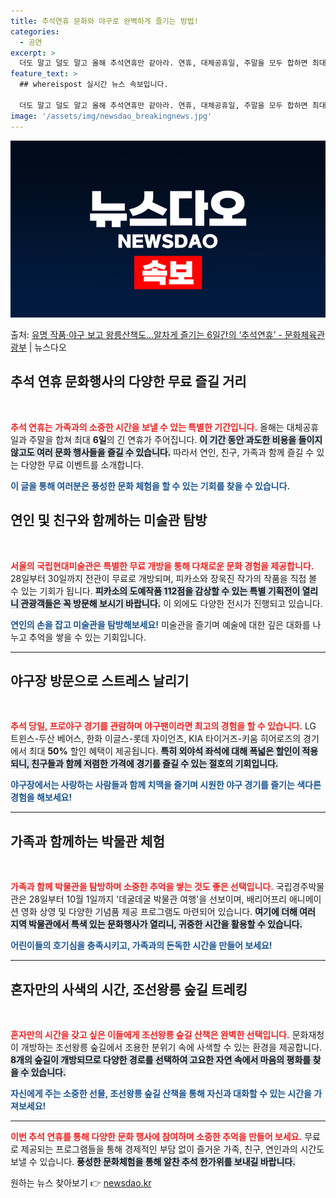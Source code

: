 ```yaml
---
title: 추석연휴 문화와 야구로 완벽하게 즐기는 방법!
categories:
  - 공연
excerpt: >
  더도 말고 덜도 말고 올해 추석연휴만 같아라. 연휴, 대체공휴일, 주말을 모두 합하면 최대 6일.짧다면 짧고…
feature_text: >
  ## whereispost 실시간 뉴스 속보입니다.

  더도 말고 덜도 말고 올해 추석연휴만 같아라. 연휴, 대체공휴일, 주말을 모두 합하면 최대 6일.짧다면 짧고…
image: '/assets/img/newsdao_breakingnews.jpg'
---
```


![뉴스다오 속보](/assets/img/newsdao_breakingnews.jpg)

<p>출처: <a href="https://newsdao.kr/2033" rel="dofollow">유명 작품·야구 보고 왕릉산책도…알차게 즐기는 6일간의 ‘추석연휴’  - 문화체육관광부</a> | 뉴스다오</p>

<h2 data-ke-size="size26">추석 연휴 문화행사의 다양한 무료 즐길 거리</h2>

<p data-ke-size="size16">&nbsp;</p>

<b><span style="color: #ee2323;">추석 연휴는 가족과의 소중한 시간을 보낼 수 있는 특별한 기간입니다.</span></b> 올해는 대체공휴일과 주말을 합쳐 최대 **6일**의 긴 연휴가 주어집니다. <b><span style="background-color: #21538527;">이 기간 동안 과도한 비용을 들이지 않고도 여러 문화 행사들을 즐길 수 있습니다.</span></b> 따라서 연인, 친구, 가족과 함께 즐길 수 있는 다양한 무료 이벤트를 소개합니다.

<b><span style="color: #1a5490;">이 글을 통해 여러분은 풍성한 문화 체험을 할 수 있는 기회를 찾을 수 있습니다.</span></b>

<h2 data-ke-size="size26">연인 및 친구와 함께하는 미술관 탐방</h2>

<p data-ke-size="size16">&nbsp;</p>

<b><span style="color: #ee2323;">서울의 국립현대미술관은 특별한 무료 개방을 통해 다채로운 문화 경험을 제공합니다.</span></b> 28일부터 30일까지 전관이 무료로 개방되며, 피카소와 장욱진 작가의 작품을 직접 볼 수 있는 기회가 됩니다. <b><span style="background-color: #21538527;">피카소의 도예작품 112점을 감상할 수 있는 특별 기획전이 열리니 관광객들은 꼭 방문해 보시기 바랍니다.</span></b> 이 외에도 다양한 전시가 진행되고 있습니다.

<b><span style="color: #1a5490;">연인의 손을 잡고 미술관을 탐방해보세요!</span></b> 미술관을 즐기며 예술에 대한 깊은 대화를 나누고 추억을 쌓을 수 있는 기회입니다.

<hr>

<h2 data-ke-size="size26">야구장 방문으로 스트레스 날리기</h2>

<p data-ke-size="size16">&nbsp;</p>

<b><span style="color: #ee2323;">추석 당일, 프로야구 경기를 관람하며 야구팬이라면 최고의 경험을 할 수 있습니다.</span></b> LG 트윈스-두산 베어스, 한화 이글스-롯데 자이언츠, KIA 타이거즈-키움 히어로즈의 경기에서 최대 **50%** 할인 혜택이 제공됩니다. <b><span style="background-color: #21538527;">특히 외야석 좌석에 대해 폭넓은 할인이 적용되니, 친구들과 함께 저렴한 가격에 경기를 즐길 수 있는 절호의 기회입니다.</span></b>

<b><span style="color: #1a5490;">야구장에서는 사랑하는 사람들과 함께 치맥을 즐기며 시원한 야구 경기를 즐기는 색다른 경험을 해보세요!</span></b>

<hr>

<h2 data-ke-size="size26">가족과 함께하는 박물관 체험</h2>

<p data-ke-size="size16">&nbsp;</p>

<b><span style="color: #ee2323;">가족과 함께 박물관을 탐방하며 소중한 추억을 쌓는 것도 좋은 선택입니다.</span></b> 국립경주박물관은 28일부터 10월 1일까지 '데굴데굴 박물관 여행'을 선보이며, 배리어프리 애니메이션 영화 상영 및 다양한 기념품 제공 프로그램도 마련되어 있습니다. <b><span style="background-color: #21538527;">여기에 더해 여러 지역 박물관에서 특색 있는 문화행사가 열리니, 귀중한 시간을 활용할 수 있습니다.</span></b>

<b><span style="color: #1a5490;">어린이들의 호기심을 충족시키고, 가족과의 돈독한 시간을 만들어 보세요!</span></b>

<hr>

<h2 data-ke-size="size26">혼자만의 사색의 시간, 조선왕릉 숲길 트레킹</h2>

<p data-ke-size="size16">&nbsp;</p>

<b><span style="color: #ee2323;">혼자만의 시간을 갖고 싶은 이들에게 조선왕릉 숲길 산책은 완벽한 선택입니다.</span></b> 문화재청이 개방하는 조선왕릉 숲길에서 조용한 분위기 속에 사색할 수 있는 환경을 제공합니다. <b><span style="background-color: #21538527;">8개의 숲길이 개방되므로 다양한 경로를 선택하여 고요한 자연 속에서 마음의 평화를 찾을 수 있습니다.</span></b>

<b><span style="color: #1a5490;">자신에게 주는 소중한 선물, 조선왕릉 숲길 산책을 통해 자신과 대화할 수 있는 시간을 가져보세요!</span></b>

<hr>

<b><span style="color: #ee2323;">이번 추석 연휴를 통해 다양한 문화 행사에 참여하며 소중한 추억을 만들어 보세요.</span></b> 무료로 제공되는 프로그램들을 통해 경제적인 부담 없이 즐거운 가족, 친구, 연인과의 시간도 보낼 수 있습니다. <b><span style="background-color: #21538527;">풍성한 문화체험을 통해 알찬 추석 한가위를 보내길 바랍니다.</span></b> 

원하는 뉴스 찾아보기 👉 <a href="https://newsdao.kr" rel="dofollow">newsdao.kr</a>



